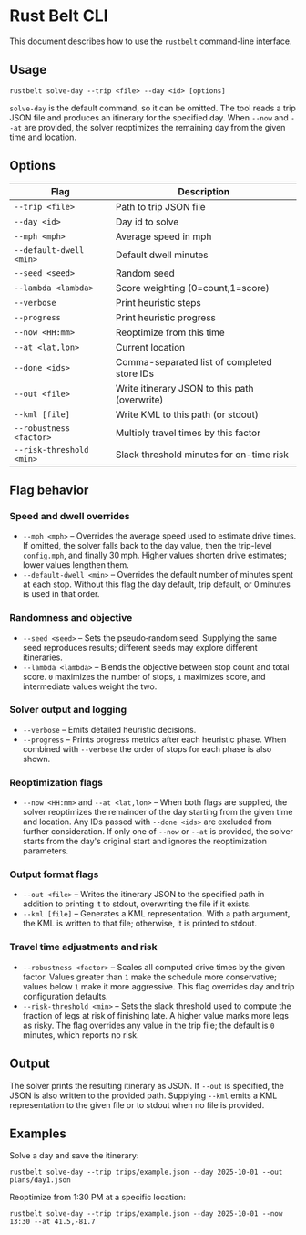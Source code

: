 # Rust Belt CLI

This document describes how to use the `rustbelt` command-line interface.

## Usage

```
rustbelt solve-day --trip <file> --day <id> [options]
```

`solve-day` is the default command, so it can be omitted. The tool reads a trip JSON file and produces an itinerary for the specified day. When `--now` and `--at` are provided, the solver reoptimizes the remaining day from the given time and location.

## Options

| Flag | Description |
| --- | --- |
| `--trip <file>` | Path to trip JSON file |
| `--day <id>` | Day id to solve |
| `--mph <mph>` | Average speed in mph |
| `--default-dwell <min>` | Default dwell minutes |
| `--seed <seed>` | Random seed |
| `--lambda <lambda>` | Score weighting (0=count,1=score) |
| `--verbose` | Print heuristic steps |
| `--progress` | Print heuristic progress |
| `--now <HH:mm>` | Reoptimize from this time |
| `--at <lat,lon>` | Current location |
| `--done <ids>` | Comma-separated list of completed store IDs |
| `--out <file>` | Write itinerary JSON to this path (overwrite) |
| `--kml [file]` | Write KML to this path (or stdout) |
| `--robustness <factor>` | Multiply travel times by this factor |
| `--risk-threshold <min>` | Slack threshold minutes for on-time risk |

## Flag behavior

### Speed and dwell overrides

- `--mph <mph>` – Overrides the average speed used to estimate drive times. If omitted, the solver falls back to the day value, then the trip-level `config.mph`, and finally 30 mph. Higher values shorten drive estimates; lower values lengthen them.
- `--default-dwell <min>` – Overrides the default number of minutes spent at each stop. Without this flag the day default, trip default, or 0 minutes is used in that order.

### Randomness and objective

- `--seed <seed>` – Sets the pseudo‑random seed. Supplying the same seed reproduces results; different seeds may explore different itineraries.
- `--lambda <lambda>` – Blends the objective between stop count and total score. `0` maximizes the number of stops, `1` maximizes score, and intermediate values weight the two.

### Solver output and logging

- `--verbose` – Emits detailed heuristic decisions.
- `--progress` – Prints progress metrics after each heuristic phase. When combined with `--verbose` the order of stops for each phase is also shown.

### Reoptimization flags

- `--now <HH:mm>` and `--at <lat,lon>` – When both flags are supplied, the solver reoptimizes the remainder of the day starting from the given time and location. Any IDs passed with `--done <ids>` are excluded from further consideration. If only one of `--now` or `--at` is provided, the solver starts from the day's original start and ignores the reoptimization parameters.

### Output format flags

- `--out <file>` – Writes the itinerary JSON to the specified path in addition to printing it to stdout, overwriting the file if it exists.
- `--kml [file]` – Generates a KML representation. With a path argument, the KML is written to that file; otherwise, it is printed to stdout.

### Travel time adjustments and risk

- `--robustness <factor>` – Scales all computed drive times by the given factor. Values greater than `1` make the schedule more conservative; values below `1` make it more aggressive. This flag overrides day and trip configuration defaults.
- `--risk-threshold <min>` – Sets the slack threshold used to compute the fraction of legs at risk of finishing late. A higher value marks more legs as risky. The flag overrides any value in the trip file; the default is `0` minutes, which reports no risk.

## Output

The solver prints the resulting itinerary as JSON. If `--out` is specified, the JSON is also written to the provided path. Supplying `--kml` emits a KML representation to the given file or to stdout when no file is provided.

## Examples

Solve a day and save the itinerary:

```
rustbelt solve-day --trip trips/example.json --day 2025-10-01 --out plans/day1.json
```

Reoptimize from 1:30 PM at a specific location:

```
rustbelt solve-day --trip trips/example.json --day 2025-10-01 --now 13:30 --at 41.5,-81.7
```

